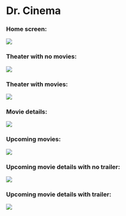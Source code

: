 # Dr. Cinema

### Home screen:
<p>
    <img src="readMeImages/1HomeScreen.png" />
</p>

### Theater with no movies:
<p>
    <img src="readMeImages/2BioWithNoMovies.png" />
</p>

### Theater with movies:
<p>
    <img src="readMeImages/3BioWithMovies.png" />
</p>

### Movie details:
<p>
    <img src="readMeImages/4MovieDetails.png" />
</p>

### Upcoming movies:
<p>
    <img src="readMeImages/5UpcomingMovies.png" />
</p>

### Upcoming movie details with no trailer:
<p>
    <img src="readMeImages/6UpcomingMovieDetailsNoTrailer.png" />
</p>

### Upcoming movie details with trailer:
<p>
    <img src="readMeImages/7UpcomingMovieDetails.png" />
</p>
